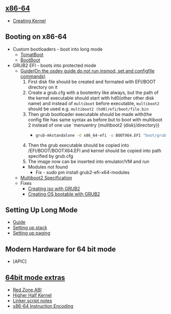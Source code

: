 ## [x86-64](https://wiki.osdev.org/X86-64)
* [Creating Kernel](https://forum.osdev.org/viewtopic.php?f=8&t=16779)

## Booting on x86-64
* Custom bootloaders - boot into long mode
    * [TomatBoot](https://github.com/TomatOrg/TomatBoot)
    * [BootBoot](https://gitlab.com/bztsrc/bootboot)
* GRUB2 EFI - boots into protected mode
    * [Guide(On the osdev guide do not run insmod, set and configfile commands)](https://wiki.osdev.org/GRUB#GRUB_for_UEFI)
        1. First disk file should be created and formated with EFI/BOOT directory on it
        2. Create a grub.cfg with a bootentry like always, but the path of the kernel executable should start with hd0(other other disk name) and instead of `multiboot` before executable, `multiboot2` should be used e.g. `multiboot2 (hd0)/efi/boot/file.bin`
        3. Then grub bootloader executable should be made with(the config file has same syntax as before but to boot with multiboot 2 instead of one use `menuentry {mulitboot2 (disk)/directory})
            *   ```sh
                grub-mkstandalone -O x86_64-efi -o BOOTX64.EFI "boot/grub/grub.cfg(This is where file will be put ondisk)=build/grub.cfg(This is the location of the config file on computer"
                ```
        4. Then the grub executable should be copied into /EFI/BOOT/BOOTX64.EFI and kernel should be copied into path specified by grub.cfg
        5. The image now can be inserted into emulator/VM and run
        * Modules not found
            * Fix - sudo pm install grub2-efi-x64-modules
    * [Multiboot2 Specification](https://www.gnu.org/software/grub/manual/multiboot2/multiboot.pdf)
    * Fixes
        * [Creating iso with GRUB2](https://forum.osdev.org/viewtopic.php?f=1&t=23766)
        * [Creating OS bootable with GRUB2](https://forum.osdev.org/viewtopic.php?t=22533)


## Setting Up Long Mode
* [Guide](https://wiki.osdev.org/Setting_Up_Long_Mode)
* [Setting up stack](https://forum.osdev.org/viewtopic.php?f=1&t=21772)
* [Setting up paging](https://wiki.osdev.org/Setting_Up_Paging_With_PAE)


## Modern Hardware for 64 bit mode
* [APIC]


## [64bit mode extras](https://wiki.osdev.org/Category:X86-64)
* [Red Zone ABI](https://forum.osdev.org/viewtopic.php?t=21720)
* [Higher Half Kernel](https://forum.osdev.org/viewtopic.php?f=1&t=21748)
* [Linker script notes](https://forum.osdev.org/viewtopic.php?p=170634)
* [x86-64 Instruction Encoding](https://wiki.osdev.org/X86-64_Instruction_Encoding)